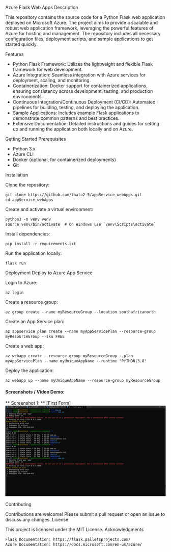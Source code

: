 Azure Flask Web Apps
Description

This repository contains the source code for a Python Flask web application deployed on Microsoft Azure. The project aims to provide a scalable and robust web application framework, leveraging the powerful features of Azure for hosting and management. The repository includes all necessary configuration files, deployment scripts, and sample applications to get started quickly.

Features

  * Python Flask Framework: Utilizes the lightweight and flexible Flask framework for web development.
  * Azure Integration: Seamless integration with Azure services for deployment, scaling, and monitoring.
  * Containerization: Docker support for containerized applications, ensuring consistency across development, testing, and production environments.
  * Continuous Integration/Continuous Deployment (CI/CD): Automated pipelines for building, testing, and deploying the application.
  * Sample Applications: Includes example Flask applications to demonstrate common patterns and best practices.
  * Extensive Documentation: Detailed instructions and guides for setting up and running the application both locally and on Azure.

Getting Started
Prerequisites

  * Python 3.x
  * Azure CLI
  * Docker (optional, for containerized deployments)
  * Git

Installation

  Clone the repository:

    git clone https://github.com/thato2-5/appService_webApps.git
    cd appService_webApps

Create and activate a virtual environment:

    python3 -m venv venv
    source venv/bin/activate  # On Windows use `venv\Scripts\activate`

Install dependencies:

    pip install -r requirements.txt

Run the application locally:

    flask run

Deployment
Deploy to Azure App Service

  Login to Azure:

    az login

Create a resource group:

    az group create --name myResourceGroup --location southafricanorth

Create an App Service plan:

    az appservice plan create --name myAppServicePlan --resource-group myResourceGroup --sku FREE

Create a web app:

    az webapp create --resource-group myResourceGroup --plan myAppServicePlan --name myUniqueAppName --runtime "PYTHON|3.8"

Deploy the application:

    az webapp up --name myUniqueAppName --resource-group myResourceGroup

#### Screenshots / Video Demo:
** Screenshot 1: ** [First Form]
![Image](https://github.com/thato2-5/appService_webApps/blob/test01/test01_home.png)

Contributing

Contributions are welcome! Please submit a pull request or open an issue to discuss any changes.
License

This project is licensed under the MIT License.
Acknowledgments

    Flask Documentation: https://flask.palletsprojects.com/
    Azure Documentation: https://docs.microsoft.com/en-us/azure/
